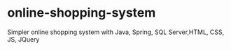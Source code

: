 # online-shopping-system
Simpler online shopping system with Java, Spring, SQL Server,HTML, CSS, JS, JQuery
